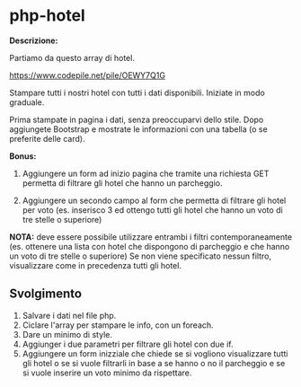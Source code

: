php-hotel
===

**Descrizione:**

Partiamo da questo array di hotel.

https://www.codepile.net/pile/OEWY7Q1G

Stampare tutti i nostri hotel con tutti i dati disponibili.
Iniziate in modo graduale.

Prima stampate in pagina i dati, senza preoccuparvi dello stile.
Dopo aggiungete Bootstrap e mostrate le informazioni con una tabella (o se preferite delle card).

**Bonus:**

1. Aggiungere un form ad inizio pagina che tramite una richiesta GET permetta di filtrare gli hotel che hanno un parcheggio.

2. Aggiungere un secondo campo al form che permetta di filtrare gli hotel per voto (es. inserisco 3 ed ottengo tutti gli hotel che hanno un voto di tre stelle o superiore)

**NOTA:** deve essere possibile utilizzare entrambi i filtri contemporaneamente (es. ottenere una lista con hotel che dispongono di parcheggio e che hanno un voto di tre stelle o superiore)
Se non viene specificato nessun filtro, visualizzare come in precedenza tutti gli hotel.

## Svolgimento

1. Salvare i dati nel file php.
2. Ciclare l'array per stampare le info, con un foreach.
3. Dare un minimo di style.
4. Aggiunger i due parametri per filtrare gli hotel con due if.
5. Aggiungere un form inizziale che chiede se si vogliono visualizzare tutti gli hotel o se si vuole filtrarli in base a se hanno o no il parcheggio e se si vuole inserire un voto minimo da rispettare.